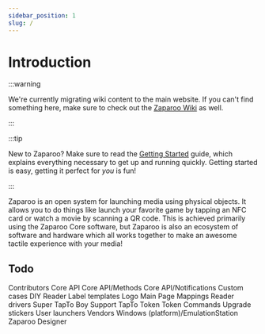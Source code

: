 ```yaml
---
sidebar_position: 1
slug: /
---
```


# Introduction

:::warning

We're currently migrating wiki content to the main website. If you can't find something here, make sure to check out
the [Zaparoo Wiki](https://wiki.zaparoo.org/) as well.

:::

:::tip

New to Zaparoo? Make sure to read the [Getting Started](/docs/getting-started/) guide, which explains everything
necessary to get up and running quickly. Getting started is easy, getting it perfect for _you_ is fun!

:::

Zaparoo is an open system for launching media using physical objects. It allows you to do things like launch your
favorite game by tapping an NFC card or watch a movie by scanning a QR code. This is achieved primarily using the
Zaparoo Core software, but Zaparoo is also an ecosystem of software and hardware which all works together to make an
awesome tactile experience with your media!

## Todo

Contributors
Core API
Core API/Methods
Core API/Notifications
Custom cases
DIY Reader
Label templates
Logo
Main Page
Mappings
Reader drivers
Super TapTo Boy
Support
TapTo
Token
Token Commands
Upgrade stickers
User launchers
Vendors
Windows (platform)/EmulationStation
Zaparoo Designer
